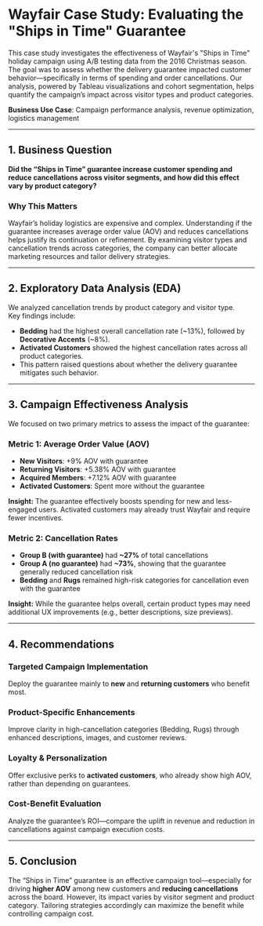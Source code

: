 #  Wayfair Case Study: Evaluating the "Ships in Time" Guarantee

This case study investigates the effectiveness of Wayfair's "Ships in Time" holiday campaign using A/B testing data from the 2016 Christmas season. The goal was to assess whether the delivery guarantee impacted customer behavior—specifically in terms of spending and order cancellations. Our analysis, powered by Tableau visualizations and cohort segmentation, helps quantify the campaign’s impact across visitor types and product categories.

 **Business Use Case**: Campaign performance analysis, revenue optimization, logistics management

---

## 1.  Business Question

**Did the “Ships in Time” guarantee increase customer spending and reduce cancellations across visitor segments, and how did this effect vary by product category?**

###  Why This Matters  
Wayfair’s holiday logistics are expensive and complex. Understanding if the guarantee increases average order value (AOV) and reduces cancellations helps justify its continuation or refinement. By examining visitor types and cancellation trends across categories, the company can better allocate marketing resources and tailor delivery strategies.

---

## 2.  Exploratory Data Analysis (EDA)

We analyzed cancellation trends by product category and visitor type.  
Key findings include:
- **Bedding** had the highest overall cancellation rate (~13%), followed by **Decorative Accents** (~8%).
- **Activated Customers** showed the highest cancellation rates across all product categories.
- This pattern raised questions about whether the delivery guarantee mitigates such behavior.

---

## 3.  Campaign Effectiveness Analysis

We focused on two primary metrics to assess the impact of the guarantee:

###  Metric 1: Average Order Value (AOV)
- **New Visitors**: +9% AOV with guarantee  
- **Returning Visitors**: +5.38% AOV with guarantee  
- **Acquired Members**: +7.12% AOV with guarantee  
- **Activated Customers**: Spent more without the guarantee  

 **Insight:** The guarantee effectively boosts spending for new and less-engaged users. Activated customers may already trust Wayfair and require fewer incentives.

###  Metric 2: Cancellation Rates
- **Group B (with guarantee)** had **~27%** of total cancellations  
- **Group A (no guarantee)** had **~73%**, showing that the guarantee generally reduced cancellation risk
- **Bedding** and **Rugs** remained high-risk categories for cancellation even with the guarantee

 **Insight:** While the guarantee helps overall, certain product types may need additional UX improvements (e.g., better descriptions, size previews).

---

## 4.  Recommendations

### Targeted Campaign Implementation  
Deploy the guarantee mainly to **new** and **returning customers** who benefit most.

### Product-Specific Enhancements  
Improve clarity in high-cancellation categories (Bedding, Rugs) through enhanced descriptions, images, and customer reviews.

### Loyalty & Personalization  
Offer exclusive perks to **activated customers**, who already show high AOV, rather than depending on guarantees.

### Cost-Benefit Evaluation  
Analyze the guarantee’s ROI—compare the uplift in revenue and reduction in cancellations against campaign execution costs.

---

## 5.  Conclusion

The “Ships in Time” guarantee is an effective campaign tool—especially for driving **higher AOV** among new customers and **reducing cancellations** across the board. However, its impact varies by visitor segment and product category. Tailoring strategies accordingly can maximize the benefit while controlling campaign cost.
